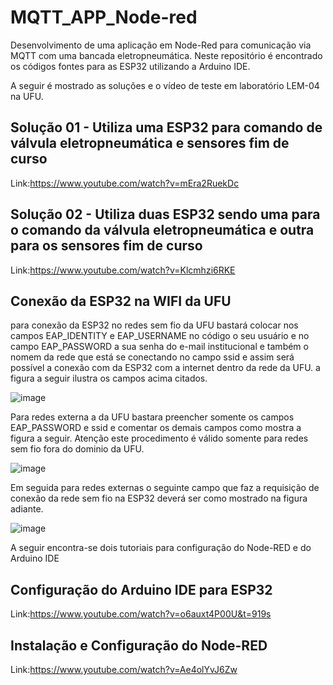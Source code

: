 # MQTT_APP_Node-red
Desenvolvimento de uma aplicação em Node-Red para comunicação via MQTT com uma bancada eletropneumática.
Neste repositório é encontrado os códigos fontes para as ESP32 utilizando a Arduino IDE.

A seguir é mostrado as soluções e o vídeo de teste em laboratório LEM-04 na UFU.
## Solução 01 - Utiliza uma ESP32 para comando de válvula eletropneumática e sensores fim de curso
Link:https://www.youtube.com/watch?v=mEra2RuekDc
## Solução 02 - Utiliza duas ESP32 sendo uma para o comando da válvula eletropneumática e outra para os sensores fim de curso
Link:https://www.youtube.com/watch?v=Klcmhzi6RKE
## Conexão da ESP32 na WIFI da UFU
para conexão da ESP32 no redes sem fio da UFU bastará colocar nos campos  EAP_IDENTITY e EAP_USERNAME no código o seu usuário e no campo EAP_PASSWORD a sua senha do e-mail institucional e também o nomem da rede que está se conectando no campo ssid e assim será possível a conexão com da ESP32 com a internet dentro da rede da UFU. a figura a seguir ilustra os campos acima citados.

![image](https://github.com/MAPL-UFU/MQTT_APP_Node-red/assets/36203529/6af8e5d6-6a9a-4c3c-9406-07faeec33fd4)

Para redes externa a da UFU bastara preencher somente os campos EAP_PASSWORD e ssid e comentar os demais campos como mostra a figura a seguir. Atenção este procedimento é válido somente para redes sem fio fora do dominio da UFU.

![image](https://github.com/MAPL-UFU/MQTT_APP_Node-red/assets/36203529/aefb1c44-8e4f-40ef-970c-4b4ba78f46ac)

Em seguida para redes externas o seguinte campo que faz a requisição de conexão da rede sem fio na ESP32  deverá ser como mostrado na figura adiante.

![image](https://github.com/MAPL-UFU/MQTT_APP_Node-red/assets/36203529/48209cf6-796d-4d27-88c2-474c562158fe)


A seguir encontra-se dois tutoriais para configuração do Node-RED e do Arduino IDE
## Configuração do Arduino IDE para ESP32
Link:https://www.youtube.com/watch?v=o6auxt4P00U&t=919s
## Instalação e Configuração do Node-RED
Link:https://www.youtube.com/watch?v=Ae4olYvJ6Zw

